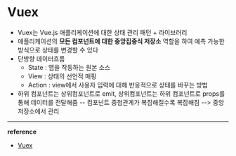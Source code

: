 # Vuex

- Vuex는 Vue.js 애플리케이션에 대한 상태 관리 패턴 + 라이브러리
- 애플리케이션의 **모든 컴포넌트에 대한 중앙집중식 저장소** 역할을 하여 예측 가능한 방식으로 상태를 변경할 수 있다
- 단방향 데이터흐름
  - State : 앱을 작동하는 원본 소스
  - View : 상태의 선언적 매핑
  - Action : view에서 사용자 입력에 대해 반응적으로 상태를 바꾸는 방법
- 하위 컴포넌트는 상위컴포넌트로 emit, 상위컴포넌트는 하위 컴포넌트로 props를 통해 데이터를 전달해줌 -- 컴포넌트 중첩관계가 복잡해질수록 복잡해짐 --> 중앙저장소에서 관리

---

**reference**

- [Vuex](https://vuex.vuejs.org/kr/)
